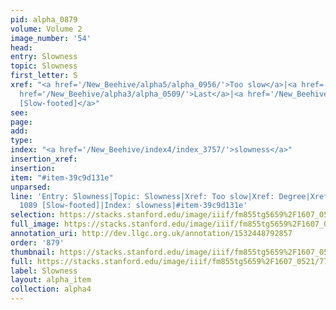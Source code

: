 ```yaml
---
pid: alpha_0879
volume: Volume 2
image_number: '54'
head: 
entry: Slowness
topic: Slowness
first_letter: S
xref: "<a href='/New_Beehive/alpha5/alpha_0956/'>Too slow</a>|<a href='/New_Beehive/alpha1/alpha_0218/'>Degree</a>|<a
  href='/New_Beehive/alpha3/alpha_0509/'>Last</a>|<a href='/New_Beehive/toc_vol2/toc2_211/'>1089
  [Slow-footed]</a>"
see: 
page: 
add: 
type: 
index: "<a href='/New_Beehive/index4/index_3757/'>slowness</a>"
insertion_xref: 
insertion: 
item: "#item-39c9d131e"
unparsed: 
line: 'Entry: Slowness|Topic: Slowness|Xref: Too slow|Xref: Degree|Xref: Last|Xref:
  1089 [Slow-footed]|Index: slowness|#item-39c9d131e'
selection: https://stacks.stanford.edu/image/iiif/fm855tg5659%2F1607_0521/773,298,2997,644/full/0/default.jpg
full_image: https://stacks.stanford.edu/image/iiif/fm855tg5659%2F1607_0521/full/full/0/default.jpg
annotation_uri: http://dev.llgc.org.uk/annotation/1532448792857
order: '879'
thumbnail: https://stacks.stanford.edu/image/iiif/fm855tg5659%2F1607_0521/773,298,600,180/250,/0/default.jpg
full: https://stacks.stanford.edu/image/iiif/fm855tg5659%2F1607_0521/773,298,2997,644/full/0/default.jpg
label: Slowness
layout: alpha_item
collection: alpha4
---
```

